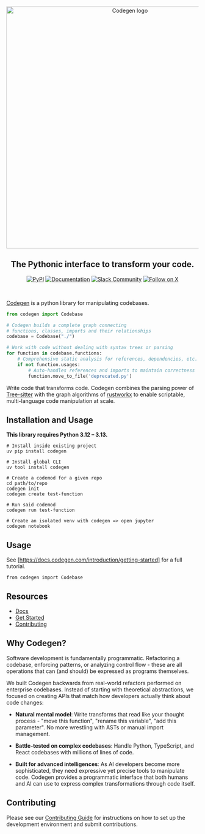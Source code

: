 <br />

<p align="center">
  <a href="https://docs.codegen.com">
    <img width="632" alt="Codegen logo" src="https://github.com/user-attachments/assets/7ea4aedc-54ec-4a04-873a-0321acc927d9" />
  </a>
</p>

<h2 align="center">
  The Pythonic interface to transform your code.
</h2>

<div align="center">

[![PyPI](https://img.shields.io/pypi/v/codegen?style=flat-square&color=blue)](https://pypi.org/project/codegen/)
[![Documentation](https://img.shields.io/badge/docs-docs.codegen.com-purple?style=flat-square)](https://docs.codegen.com)
[![Slack Community](https://img.shields.io/badge/slack-community-4A154B?logo=slack&style=flat-square)](https://community.codegen.com)
[![Follow on X](https://img.shields.io/twitter/follow/codegen?style=social)](https://x.com/codegen)

</div>

<br />

[Codegen](https://docs.codegen.com) is a python library for manipulating codebases.


```python
from codegen import Codebase

# Codegen builds a complete graph connecting
# functions, classes, imports and their relationships
codebase = Codebase("./")

# Work with code without dealing with syntax trees or parsing
for function in codebase.functions:
    # Comprehensive static analysis for references, dependencies, etc.
    if not function.usages:
        # Auto-handles references and imports to maintain correctness
        function.move_to_file('deprecated.py')
```
Write code that transforms code. Codegen combines the parsing power of [Tree-sitter](https://tree-sitter.github.io/tree-sitter/) with the graph algorithms of [rustworkx](https://github.com/Qiskit/rustworkx) to enable scriptable, multi-language code manipulation at scale.

## Installation and Usage
**This library requires Python 3.12 – 3.13.**
```
# Install inside existing project
uv pip install codegen

# Install global CLI
uv tool install codegen

# Create a codemod for a given repo
cd path/to/repo
codegen init
codegen create test-function

# Run said codemod
codegen run test-function

# Create an isolated venv with codegen => open jupyter
codegen notebook
```

## Usage

See [https://docs.codegen.com/introduction/getting-started] for a full tutorial.

```
from codegen import Codebase

```

## Resources

- [Docs](https://docs.codegen.com)
- [Get Started](https://docs.codegen.com/introduction/getting-started)
- [Contributing](CONTRIBUTING.md)


## Why Codegen?

Software development is fundamentally programmatic. Refactoring a codebase, enforcing patterns, or analyzing control flow - these are all operations that can (and should) be expressed as programs themselves.

We built Codegen backwards from real-world refactors performed on enterprise codebases. Instead of starting with theoretical abstractions, we focused on creating APIs that match how developers actually think about code changes:

- **Natural mental model**: Write transforms that read like your thought process - "move this function", "rename this variable", "add this parameter". No more wrestling with ASTs or manual import management.

- **Battle-tested on complex codebases**: Handle Python, TypeScript, and React codebases with millions of lines of code.

- **Built for advanced intelligences**: As AI developers become more sophisticated, they need expressive yet precise tools to manipulate code. Codegen provides a programmatic interface that both humans and AI can use to express complex transformations through code itself.

## Contributing

Please see our [Contributing Guide](CONTRIBUTING.md) for instructions on how to set up the development environment and submit contributions.
